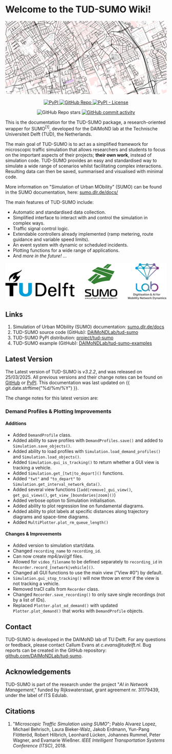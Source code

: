 # Welcome to the TUD-SUMO Wiki!

![logos](img/header.png)

<p align="center">
  <a href="https://pypi.org/project/tud-sumo/">
    <img alt="PyPI" src="https://img.shields.io/pypi/v/tud-sumo?style=for-the-badge&logo=pypi&logoColor=%23FFFFFF&color=%2300A6D6"/>
  </a>
  <a href="https://github.com/DAIMoNDLab/tud-sumo">
    <img alt="GitHub Repo" src="https://img.shields.io/badge/GitHub-%2338A6D6?style=for-the-badge&logo=github&link=https%3A%2F%2Fgithub.com%2FDAIMoNDLab%2Ftud_sumo"/>
  </a>
  <a href="https://github.com/DAIMoNDLab/tud-sumo/blob/main/LICENSE">
      <img alt="PyPI - License" src="https://img.shields.io/pypi/l/tud-sumo?style=for-the-badge&color=%2300A6D6">
  </a>
</p>
<p align="center">
  <img alt="GitHub Repo stars" src="https://img.shields.io/github/stars/DAIMoNDLab/tud-sumo?style=for-the-badge&logo=github&color=%2300A6D6"/>
  <a href="https://github.com/DAIMoNDLab/tud-sumo/commits/main/">
    <img alt="GitHub commit activity" src="https://img.shields.io/github/commit-activity/m/DAIMoNDLab/tud-sumo?style=for-the-badge&logo=github&label=Commits&color=%2300A6D6"/>
  </a>
</p>

This is the documentation for the TUD-SUMO package, a research-oriented wrapper for SUMO<sup>[1]</sup>, developed for the DAIMoND lab at the Technische Universiteit Delft (TUD), the Netherlands. 

The main goal of TUD-SUMO is to act as a simplified framework for microscopic traffic simulation that allows researchers and students to focus on the important aspects of their projects; **their own work**, instead of simulation code. TUD-SUMO provides an easy and standardised way to simulate a wide range of scenarios whilst facilitating complex interactions. Resulting data can then be saved, summarised and visualised with minimal code.

More information on "Simulation of Urban MObility" (SUMO) can be found in the SUMO documentation, here: [sumo.dlr.de/docs/](https://sumo.dlr.de/docs/)

The main features of TUD-SUMO include:

  - Automatic and standardised data collection.
  - Simplified interface to interact with and control the simulation in complex ways.
  - Traffic signal control logic.
  - Extendable controllers already implemented (ramp metering, route guidance and variable speed limits).
  - An event system with dynamic or scheduled incidents.
  - Plotting functions for a wide range of applications.
  - And _more in the future! ..._

![logos](img/logos.png)

## Links

1. Simulation of Urban MObility (SUMO) documentation: [sumo.dlr.de/docs](https://sumo.dlr.de/docs/)
2. TUD-SUMO source code (GitHub): [DAIMoNDLab/tud-sumo](https://github.com/DAIMoNDLab/tud-sumo)
3. TUD-SUMO PyPI distribution: [project/tud-sumo](https://pypi.org/project/tud-sumo/)
4. TUD-SUMO example (GitHub): [DAIMoNDLab/tud-sumo-examples](https://github.com/DAIMoNDLab/tud-sumo-examples)

## Latest Version

The Latest version of TUD-SUMO is _v3.2.2_, and was released on 25/03/2025. All previous versions and their change notes can be found on [GitHub](https://github.com/DAIMoNDLab/tud-sumo/releases) or [PyPI](https://pypi.org/project/tud-sumo/#history). This documentation was last updated on {{ git.date.strftime("%d/%m/%Y") }}.

The change notes for this latest version are:

### Demand Profiles & Plotting Improvements

#### Additions

  - Added `DemandProfile` class.
  - Added ability to save profiles with `DemandProfiles.save()` and added to `Simulation.save_objects()`.
  - Added ability to load profiles with `Simulation.load_demand_profiles()` and `Simulation.load_objects()`.
  - Added `Simulation.gui_is_tracking()` to return whether a GUI view is tracking a vehicle.
  - Added `Simulation.get_[twt|to_depart]()` functions.
  - Added `"twt"` and `"to_depart"` to `Simulation.get_interval_network_data()`.
  - Added several view functions (`[add|remove]_gui_view()`, `get_gui_views()`, `get_view_[boundaries|zoom]()`)
  - Added verbose option to Simulation initialisation.
  - Added ability to plot regression line on fundamental diagrams.
  - Added ability to plot labels at specific distances along trajectory diagrams and space-time diagrams.
  - Added `MultiPlotter.plot_rm_queue_length()`

#### Changes & Improvements
  - Added version to simulation start/data.
  - Changed `recording_name` to `recording_id`.
  - Can now create mp4/avi/gif files.
  - Allowed for `video_filename` to be defined separately to `recording_id` in `Recorder.record_[network|vehicle]()`.
  - Changed all GUI functions to use the main view ("View #0") by default.
  - `Simulation.gui_stop_tracking()` will now throw an error if the view is not tracking a vehicle.
  - Removed traCI calls from `Recorder` class.
  - Changed `Recorder.save_recording()` to only save single recordings (not by a list of IDs).
  - Replaced `Plotter.plot_od_demand()` with updated `Plotter.plot_demand()` that works with `DemandProfile` objects.

## Contact

TUD-SUMO is developed in the DAIMoND lab of TU Delft. For any questions or feedback, please contact Callum Evans at <span class="highlight">_c.evans@tudelft.nl_</span>. Bug reports can be created in the GitHub repository: [github.com/DAIMoNDLab/tud-sumo](https://github.com/DAIMoNDLab/tud-sumo/).

## Acknowledgements

TUD-SUMO is part of the research under the project "_AI in Network Management_," funded by Rijkswaterstaat, grant agreement nr. 31179439, under the label of ITS Edulab.

## Citations

  1. "_Microscopic Traffic Simulation using SUMO_"; Pablo Alvarez Lopez, Michael Behrisch, Laura Bieker-Walz, Jakob Erdmann, Yun-Pang Flötteröd, Robert Hilbrich, Leonhard Lücken, Johannes Rummel, Peter Wagner, and Evamarie Wießner. _IEEE Intelligent Transportation Systems Conference (ITSC)_, 2018.